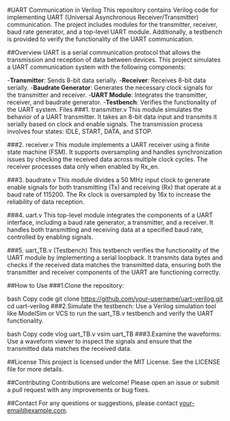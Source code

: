 #UART Communication in Verilog
This repository contains Verilog code for implementing UART (Universal Asynchronous Receiver/Transmitter) communication. The project includes modules for the transmitter, receiver, baud rate generator, and a top-level UART module. Additionally, a testbench is provided to verify the functionality of the UART communication.

##Overview
UART is a serial communication protocol that allows the transmission and reception of data between devices. This project simulates a UART communication system with the following components:

-**Transmitter**: Sends 8-bit data serially.
-**Receiver**: Receives 8-bit data serially.
-**Baudrate Generator**: Generates the necessary clock signals for the transmitter and receiver.
-**UART Module**: Integrates the transmitter, receiver, and baudrate generator.
-**Testbench**: Verifies the functionality of the UART system.
Files
###1. transmitter.v
This module simulates the behavior of a UART transmitter. It takes an 8-bit data input and transmits it serially based on clock and enable signals. The transmission process involves four states: IDLE, START, DATA, and STOP.

###2. receiver.v
This module implements a UART receiver using a finite state machine (FSM). It supports oversampling and handles synchronization issues by checking the received data across multiple clock cycles. The receiver processes data only when enabled by Rx_en.

###3. baudrate.v
This module divides a 50 MHz input clock to generate enable signals for both transmitting (Tx) and receiving (Rx) that operate at a baud rate of 115200. The Rx clock is oversampled by 16x to increase the reliability of data reception.

###4. uart.v
This top-level module integrates the components of a UART interface, including a baud rate generator, a transmitter, and a receiver. It handles both transmitting and receiving data at a specified baud rate, controlled by enabling signals.

###5. uart_TB.v (Testbench)
This testbench verifies the functionality of the UART module by implementing a serial loopback. It transmits data bytes and checks if the received data matches the transmitted data, ensuring both the transmitter and receiver components of the UART are functioning correctly.

##How to Use
###1.Clone the repository:

bash
Copy code
git clone https://github.com/your-username/uart-verilog.git
cd uart-verilog
###2.Simulate the testbench:
Use a Verilog simulation tool like ModelSim or VCS to run the uart_TB.v testbench and verify the UART functionality.

bash
Copy code
vlog uart_TB.v
vsim uart_TB
###3.Examine the waveforms:
Use a waveform viewer to inspect the signals and ensure that the transmitted data matches the received data.

##License
This project is licensed under the MIT License. See the LICENSE file for more details.

##Contributing
Contributions are welcome! Please open an issue or submit a pull request with any improvements or bug fixes.

##Contact
For any questions or suggestions, please contact your-email@example.com.

